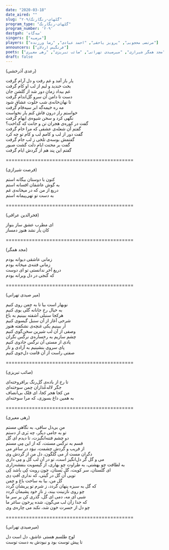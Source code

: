 ```yaml
---  
date: "2020-03-18"  
date_aired: ""  
slug: "گلهای-رنگارنگ/۲۰۹"  
program_type: "گلهای-رنگارنگ"  
program_number: '۲۰۹'  
dastgah: 'سه‌گاه'  
singers: ["مرضیه"]  
players: ["مرتضی محجوبی", "پرویز یاحقی", "احمد عبادی", "رضا ورزنده"]  
announcers: ["فرنگیس اردلان"]  
poets: ["رعدی آذرخشی", "فرصت شیرازی", "فخرالدین عراقی", "مجد همگر شیرازی", "میرصیدی تهرانی", "صائب تبریزی", "رهی معیری"]  
draft: false  
---  
```


(رعدی آذرخشی)  

یار باز آمد و غم رفت و دل آرام گرفت  
بخت خندید و لبم از لب او کام گرفت  
غم بیداد زمان دور شد از گلشن جان  
دست تا دامن آن سرو گل‌اندام گرفت  
تا نهان‌خانه‌ی شب خلوت عشاق شود  
مه ره خیمه‌گه ابر سیه‌فام گرفت  
خواستم راز درون فاش کنم یار نخواست  
نگهی کرد و سخن شیوه‌ی ایهام گرفت  
گفت در کوره‌ی هجران تن و جانت که گداخت؟  
گفتم آن شعله‌ی عشقی که مرا خام گرفت  
گفت دور از لب و کامم لب و کام تو چه کرد  
گفتمش بوسه‌ی تلخی ز لب جام گرفت  
گفت بر محنت ایام دلت گشت صبور  
گفتم این پند هم از گردش ایام گرفت  

============================================  

(فرصت شیرازی)  

کنون با دوستان بیگانه استم  
به گوش عاشقان افسانه استم  
دریغ از من که در میخانه‌ی غم  
به دست تو تهی‌پیمانه استم  

============================================  

(فخرالدین عراقی)  

ای مطرب عشق ساز بنواز  
کان یار نشد هنوز دمساز  

============================================  

(مجد همگر)  

زمانی عاشقی دیوانه بودم  
زمانی فتنه‌ی میخانه بودم  
دریغ آخر ندانستی تو ای دوست  
که گنجی در دل ویرانه بودم  

============================================  

(میر صیدی تهرانی)  

نوبهار است بیا تا به چمن روی کنیم  
به خیال رخ جانانه گلی بوی کنیم  
هرکجا سنبلی آشفته ببینیم به باغ  
شرحی آغاز از آن سنبل گیسوی کنیم  
ار ببینیم یکی غنچه‌ی نشکفته هنوز  
وصفی از آن لب شیرین سخن‌گوی کنیم  
چشم سازیم به رخساره‌ی نرگس نگران  
یادی از مستی آن نرگس جادوی کنیم  
پای سروی بنشینیم به آزادی و ناز  
صفتی راست از آن قامت دل‌جوی کنیم  

============================================  

(صائب تبریزی)  

تا رخ از باده‌ی گل‌رنگ برافروخته‌‌ای  
جگر لاله‌عُذاران چمن سوخته‌ای  
من کجا هجر کجا، ای فلک بی‌انصاف  
به همین داغ بسوزی، که مرا سوخته‌ای  

============================================  

(رهی معیری)  

منِ بی‌دل ساقی، به نگاهی مستم  
تو به جامی دیگر، چه بَری از دستم  
دو چشم فتنه‌انگیزت، تا دیدم ای گل  
قسم به نرگس مستت، که از این مِی مستم  
از فریب و گردش چشمت، نبوَد در ساغرِ می  
دگران مست از می گلگون، دل من از گردش وی  
می و گل گر دل‌انگیز است، تو در آن لب گل و مِی‌ داری  
به لطافت چو بهشتی، به طراوت چو بهاری، از گیسویت بنفشه‌زاری  
ای گلستان، سر کویت، گلِ بُستان، چون رویت کِی باشد کِی  
تویی آن گل در گیتی، که نداری آفتِ دِی  
گل من، بیا به ساحت باغ و چمن  
که گل به سبزه پنهان گردد، ز شرم تو پریشان گردد  
چو روی نازنینت بیند، ز ناز خود پشیمان گردد  
شبی ای مه، دمی ای گل، گذری کن بر سر ما  
که جدا زآن لب می‌گون، شده پرخون ساغر ما  
چو دل از حسرت خون شد، نکند می چاره‌ی وی  

============================================  

(میرصیدی تهرانی)  

لوح طلسم هستی عاشق، دل است دل  
تا پیش توست بود و نبودش به دست توست  
